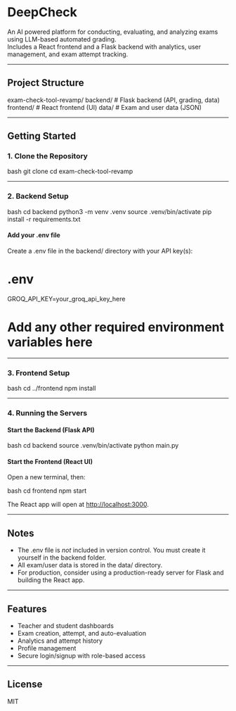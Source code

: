 # DeepCheck

An AI powered platform for conducting, evaluating, and analyzing exams using LLM-based automated grading.  
Includes a React frontend and a Flask backend with analytics, user management, and exam attempt tracking.

---

## Project Structure


exam-check-tool-revamp/
  backend/    # Flask backend (API, grading, data)
  frontend/   # React frontend (UI)
  data/       # Exam and user data (JSON)


---

## Getting Started

### 1. Clone the Repository

bash
git clone <your-repo-url>
cd exam-check-tool-revamp


---

### 2. Backend Setup

bash
cd backend
python3 -m venv .venv
source .venv/bin/activate
pip install -r requirements.txt


#### Add your .env file

Create a .env file in the backend/ directory with your API key(s):


# .env
GROQ_API_KEY=your_groq_api_key_here
# Add any other required environment variables here


---

### 3. Frontend Setup

bash
cd ../frontend
npm install


---

### 4. Running the Servers

#### Start the Backend (Flask API)

bash
cd backend
source .venv/bin/activate
python main.py


#### Start the Frontend (React UI)

Open a new terminal, then:

bash
cd frontend
npm start


The React app will open at [http://localhost:3000](http://localhost:3000).

---

## Notes

- The .env file is *not* included in version control. You must create it yourself in the backend folder.
- All exam/user data is stored in the data/ directory.
- For production, consider using a production-ready server for Flask and building the React app.

---

## Features

- Teacher and student dashboards
- Exam creation, attempt, and auto-evaluation
- Analytics and attempt history
- Profile management
- Secure login/signup with role-based access

---

## License

MIT